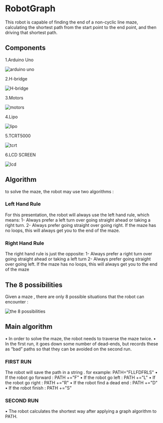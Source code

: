 # RobotGraph
This robot is capable of finding the end of a non-cyclic line maze, calculating the shortest path from the start point to the end point, and then driving that shortest path.
 ## Components
 1.Arduino Uno
 
 ![arduino uno](https://github.com/Anashizem/RobotGraph/assets/120311351/51f79232-c8c2-453e-a3ed-feaf29eaf206)
 
 2.H-bridge
 
 ![H-bridge](https://github.com/Anashizem/RobotGraph/assets/120311351/69032a0b-0231-4b54-acef-f8658e3c2a38)

 3.Motors
 
 ![motors](https://github.com/Anashizem/RobotGraph/assets/120311351/efa84a83-2475-475d-acf1-e30108dfb749)

 4.Lipo
 
 ![lipo](https://github.com/Anashizem/RobotGraph/assets/120311351/01b5f078-9d81-409b-992d-b93c94ba8543)

 5.TCRT5000
 
 ![tcrt](https://github.com/Anashizem/RobotGraph/assets/120311351/e360237c-6451-49fa-9854-f9fb064bb6bd)

 6.LCD SCREEN
 
 ![lcd](https://github.com/Anashizem/RobotGraph/assets/120311351/406c8bda-d099-4cbe-9e53-3fe554caca26)

 ## Algorithm
 to solve the maze, the robot may use two algorithms :
 ### Left Hand Rule 
 For this presentation, the robot will always use the left hand rule, which means:
 1- Always prefer a left turn over going straight ahead or taking a right turn.
 2- Always prefer going straight over going right.
 If the maze has no loops, this will always get you to the end of the maze.
 ### Right Hand Rule 
 The right hand rule is just the opposite:
 1- Always prefer a right turn over going straight ahead or taking a left turn
 2- Always prefer going straight over going left.
 If the maze has no loops, this will always get you to the end of the maze
 
 ## The 8 possibilities
 Given a maze , there are only 8 possible situations that the robot can encounter :
 
![the 8 possibilities](https://github.com/Anashizem/RobotGraph/assets/120311351/b68e7192-f155-49d7-81e0-539488577014)
 
 ## Main algorithm 
 • In order to solve the maze, the robot needs to traverse the maze twice.
 • In the first run, it goes down some number of dead-ends, but records these as “bad” paths so that they can be avoided on the second run.
 ### FIRST RUN 
  The robot will save the path in a string .
  for example: PATH="FLLFDFRLS"
  • If the robot go forward : PATH +="F"
  • If the robot go left : PATH +="L"
  • If the robot go right : PATH +="R"
  • If the robot find a dead end : PATH +="D"
  • If the robot finish : PATH +="S"
 ### SECOND RUN 
  • The robot calculates the shortest way after applying a graph algorithm to PATH.
